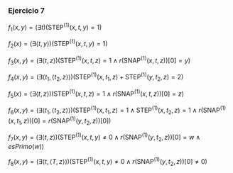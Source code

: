 ### Ejercicio 7

$f_1(x,y) = (\exists t)(\text{STEP}^{(1)}(x,t,y) = 1)$

$f_2(x) = (\exists \langle t, y \rangle)(\text{STEP}^{(1)}(x,t,y) = 1)$

$f_3(x,y) = (\exists \langle t, z \rangle)
(\text{STEP}^{(1)}(x,t,z) = 1 \land r(\text{SNAP}^{(1)}(x,t,z))[0] = y)$

$f_4(x,y) = (\exists \langle t_1, \langle t_2, z \rangle \rangle)(\text{STEP}^{(1)}(x,t_1,z) + \text{STEP}^{(1)}(y,t_2,z) = 2)$

$f_5(x) = (\exists \langle t, z \rangle)
(\text{STEP}^{(1)}(x,t,z) = 1 \land r(\text{SNAP}^{(1)}(x,t,z))[0] = z)$

$f_6(x,y) = (\exists \langle t_1, \langle t_2, z \rangle \rangle)
(\text{STEP}^{(1)}(x,t_1,z) = 1 \land \text{STEP}^{(1)}(x,t_2,z) = 1 \land r(\text{SNAP}^{(1)}(x,t_1,z))[0] = r(\text{SNAP}^{(1)}(y,t_2,z))[0])$

$f_7(x,y) = (\exists \langle t,z \rangle)
(\text{STEP}^{(1)}(x,t,y) \neq 0 \land r(\text{SNAP}^{(1)}(y,t_2,z))[0] = w \land esPrimo(w))$

$f_8(x,y) = (\exists \langle t, \langle T, z \rangle \rangle)
(\text{STEP}^{(1)}(x,t,y) \neq 0 \land r(\text{SNAP}^{(1)}(y,t_2,z))[0] \neq 0 )$